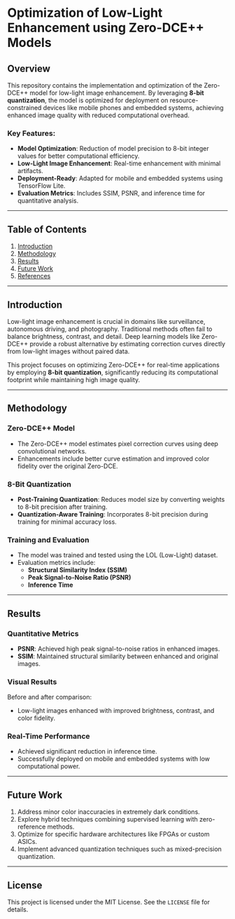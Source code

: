 # Optimization of Low-Light Enhancement using Zero-DCE++ Models

## Overview
This repository contains the implementation and optimization of the Zero-DCE++ model for low-light image enhancement. By leveraging **8-bit quantization**, the model is optimized for deployment on resource-constrained devices like mobile phones and embedded systems, achieving enhanced image quality with reduced computational overhead.

### Key Features:
- **Model Optimization**: Reduction of model precision to 8-bit integer values for better computational efficiency.
- **Low-Light Image Enhancement**: Real-time enhancement with minimal artifacts.
- **Deployment-Ready**: Adapted for mobile and embedded systems using TensorFlow Lite.
- **Evaluation Metrics**: Includes SSIM, PSNR, and inference time for quantitative analysis.

---

## Table of Contents
1. [Introduction](#introduction)
2. [Methodology](#methodology)
3. [Results](#results)
4. [Future Work](#future-work)
5. [References](#references)

---

## Introduction
Low-light image enhancement is crucial in domains like surveillance, autonomous driving, and photography. Traditional methods often fail to balance brightness, contrast, and detail. Deep learning models like Zero-DCE++ provide a robust alternative by estimating correction curves directly from low-light images without paired data. 

This project focuses on optimizing Zero-DCE++ for real-time applications by employing **8-bit quantization**, significantly reducing its computational footprint while maintaining high image quality.

---

## Methodology
### Zero-DCE++ Model
- The Zero-DCE++ model estimates pixel correction curves using deep convolutional networks.
- Enhancements include better curve estimation and improved color fidelity over the original Zero-DCE.

### 8-Bit Quantization
- **Post-Training Quantization**: Reduces model size by converting weights to 8-bit precision after training.
- **Quantization-Aware Training**: Incorporates 8-bit precision during training for minimal accuracy loss.

### Training and Evaluation
- The model was trained and tested using the LOL (Low-Light) dataset.
- Evaluation metrics include:
  - **Structural Similarity Index (SSIM)**
  - **Peak Signal-to-Noise Ratio (PSNR)**
  - **Inference Time**

---

## Results
### Quantitative Metrics
- **PSNR**: Achieved high peak signal-to-noise ratios in enhanced images.
- **SSIM**: Maintained structural similarity between enhanced and original images.

### Visual Results
Before and after comparison:
- Low-light images enhanced with improved brightness, contrast, and color fidelity.

### Real-Time Performance
- Achieved significant reduction in inference time.
- Successfully deployed on mobile and embedded systems with low computational power.

---

## Future Work
1. Address minor color inaccuracies in extremely dark conditions.
2. Explore hybrid techniques combining supervised learning with zero-reference methods.
3. Optimize for specific hardware architectures like FPGAs or custom ASICs.
4. Implement advanced quantization techniques such as mixed-precision quantization.

---

## License
This project is licensed under the MIT License. See the `LICENSE` file for details.

